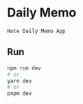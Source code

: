 # Daily Memo

```
Note Daily Memo App
```

## Run

```bash
npm run dev
# or
yarn dev
# or
pnpm dev
```
